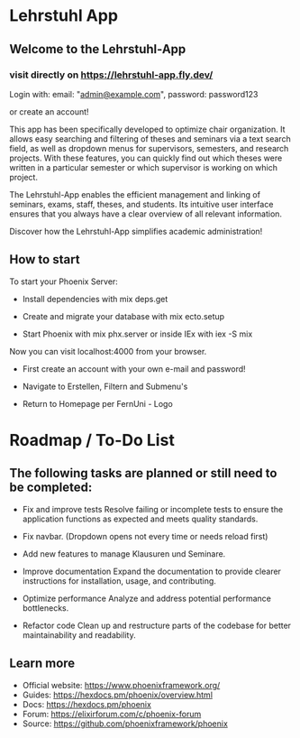 # Lehrstuhl App

## Welcome to the Lehrstuhl-App

### visit directly on https://lehrstuhl-app.fly.dev/

Login with: email: "admin@example.com",
            password: password123

or create an account!

This app has been specifically developed to optimize chair organization. It allows easy searching and filtering of theses and seminars via a text search field, as well as dropdown menus for supervisors, semesters, and research projects. With these features, you can quickly find out which theses were written in a particular semester or which supervisor is working on which project.

The Lehrstuhl-App enables the efficient management and linking of seminars, exams, staff, theses, and students. Its intuitive user interface ensures that you always have a clear overview of all relevant information.

Discover how the Lehrstuhl-App simplifies academic administration!

## How to start

To start your Phoenix Server:

* Install dependencies with mix deps.get

* Create and migrate your database with mix ecto.setup 

* Start Phoenix with mix phx.server or inside IEx with iex -S mix 

Now you can visit localhost:4000 from your browser.

* First create an account with your own e-mail and password!

* Navigate to Erstellen, Filtern and Submenu's

* Return to Homepage per FernUni - Logo

# Roadmap / To-Do List

## The following tasks are planned or still need to be completed:

  * Fix and improve tests
    Resolve failing or incomplete tests to ensure the application functions as expected and meets quality standards.

  * Fix navbar. (Dropdown opens not every time or needs reload first)

  * Add new features to manage Klausuren und Seminare.

  * Improve documentation
    Expand the documentation to provide clearer instructions for installation, usage, and contributing.

  * Optimize performance
    Analyze and address potential performance bottlenecks.

  * Refactor code
    Clean up and restructure parts of the codebase for better maintainability and readability.

## Learn more

  * Official website: https://www.phoenixframework.org/
  * Guides: https://hexdocs.pm/phoenix/overview.html
  * Docs: https://hexdocs.pm/phoenix
  * Forum: https://elixirforum.com/c/phoenix-forum
  * Source: https://github.com/phoenixframework/phoenix

